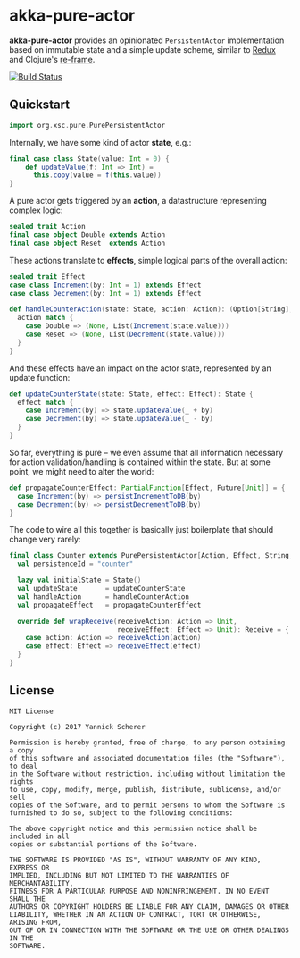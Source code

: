 # akka-pure-actor

__akka-pure-actor__ provides an opinionated `PersistentActor` implementation
based on immutable state and a simple update scheme, similar to [Redux][redux]
and Clojure's [re-frame][reframe].

[![Build Status](https://travis-ci.org/xsc/akka-pure-actor.svg?branch=master)](https://travis-ci.org/xsc/akka-pure-actor)

[redux]: http://redux.js.org/docs/introduction/
[reframe]: https://github.com/Day8/re-frame

## Quickstart

```scala
import org.xsc.pure.PurePersistentActor
```

Internally, we have some kind of actor __state__, e.g.:

```scala
final case class State(value: Int = 0) {
    def updateValue(f: Int => Int) =
      this.copy(value = f(this.value))
}
```

A pure actor gets triggered by an __action__, a datastructure representing
complex logic:

```scala
sealed trait Action
final case object Double extends Action
final case object Reset  extends Action
```

These actions translate to __effects__, simple logical parts of the overall
action:

```scala
sealed trait Effect
case class Increment(by: Int = 1) extends Effect
case class Decrement(by: Int = 1) extends Effect

def handleCounterAction(state: State, action: Action): (Option[String], List[Effect]) = {
  action match {
    case Double => (None, List(Increment(state.value)))
    case Reset => (None, List(Decrement(state.value)))
  }
}
```

And these effects have an impact on the actor state, represented by an update
function:

```scala
def updateCounterState(state: State, effect: Effect): State {
  effect match {
    case Increment(by) => state.updateValue(_ + by)
    case Decrement(by) => state.updateValue(_ - by)
  }
}
```

So far, everything is pure – we even assume that all information necessary for
action validation/handling is contained within the state. But at some point, we
might need to alter the world:

```scala
def propagateCounterEffect: PartialFunction[Effect, Future[Unit]] = {
  case Increment(by) => persistIncrementToDB(by)
  case Decrement(by) => persistDecrementToDB(by)
}
```

The code to wire all this together is basically just boilerplate that should
change very rarely:

```scala
final class Counter extends PurePersistentActor[Action, Effect, String, State] {
  val persistenceId = "counter"

  lazy val initialState = State()
  val updateState       = updateCounterState
  val handleAction      = handleCounterAction
  val propagateEffect   = propagateCounterEffect

  override def wrapReceive(receiveAction: Action => Unit,
                           receiveEffect: Effect => Unit): Receive = {
    case action: Action => receiveAction(action)
    case effect: Effect => receiveEffect(effect)
  }
}
```

## License

```
MIT License

Copyright (c) 2017 Yannick Scherer

Permission is hereby granted, free of charge, to any person obtaining a copy
of this software and associated documentation files (the "Software"), to deal
in the Software without restriction, including without limitation the rights
to use, copy, modify, merge, publish, distribute, sublicense, and/or sell
copies of the Software, and to permit persons to whom the Software is
furnished to do so, subject to the following conditions:

The above copyright notice and this permission notice shall be included in all
copies or substantial portions of the Software.

THE SOFTWARE IS PROVIDED "AS IS", WITHOUT WARRANTY OF ANY KIND, EXPRESS OR
IMPLIED, INCLUDING BUT NOT LIMITED TO THE WARRANTIES OF MERCHANTABILITY,
FITNESS FOR A PARTICULAR PURPOSE AND NONINFRINGEMENT. IN NO EVENT SHALL THE
AUTHORS OR COPYRIGHT HOLDERS BE LIABLE FOR ANY CLAIM, DAMAGES OR OTHER
LIABILITY, WHETHER IN AN ACTION OF CONTRACT, TORT OR OTHERWISE, ARISING FROM,
OUT OF OR IN CONNECTION WITH THE SOFTWARE OR THE USE OR OTHER DEALINGS IN THE
SOFTWARE.
```
